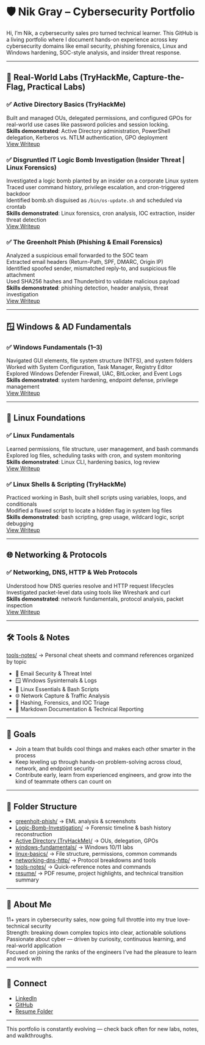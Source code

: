 # 🛡️ Nik Gray – Cybersecurity Portfolio

Hi, I’m Nik, a cybersecurity sales pro turned technical learner. This GitHub is a living portfolio where I document hands-on experience across key cybersecurity domains like email security, phishing forensics, Linux and Windows hardening, SOC-style analysis, and insider threat response.

---

## 🚨 Real-World Labs (TryHackMe, Capture-the-Flag, Practical Labs)

### ✅ Active Directory Basics (TryHackMe)
Built and managed OUs, delegated permissions, and configured GPOs for real-world use cases like password policies and session locking.  
**Skills demonstrated**: Active Directory administration, PowerShell delegation, Kerberos vs. NTLM authentication, GPO deployment  
[View Writeup](./Active%20Directory%20%28TryHackMe%29/README.md)

### ✅ Disgruntled IT Logic Bomb Investigation (Insider Threat | Linux Forensics)
Investigated a logic bomb planted by an insider on a corporate Linux system  
Traced user command history, privilege escalation, and cron-triggered backdoor  
Identified bomb.sh disguised as `/bin/os-update.sh` and scheduled via crontab  
**Skills demonstrated**: Linux forensics, cron analysis, IOC extraction, insider threat detection  
[View Writeup](./Logic-Bomb-Investigation/README.md)

### ✅ The Greenholt Phish (Phishing & Email Forensics)
Analyzed a suspicious email forwarded to the SOC team  
Extracted email headers (Return-Path, SPF, DMARC, Origin IP)  
Identified spoofed sender, mismatched reply-to, and suspicious file attachment  
Used SHA256 hashes and Thunderbird to validate malicious payload  
**Skills demonstrated**: phishing detection, header analysis, threat investigation  
[View Writeup](./greenholt-phish/README.md)

---

## 🪟 Windows & AD Fundamentals

### ✅ Windows Fundamentals (1–3)
Navigated GUI elements, file system structure (NTFS), and system folders  
Worked with System Configuration, Task Manager, Registry Editor  
Explored Windows Defender Firewall, UAC, BitLocker, and Event Logs  
**Skills demonstrated**: system hardening, endpoint defense, privilege management  
[View Writeup](./windows-fundamentals/README.md)

---

## 🐧 Linux Foundations

### ✅ Linux Fundamentals
Learned permissions, file structure, user management, and bash commands  
Explored log files, scheduling tasks with cron, and system monitoring  
**Skills demonstrated**: Linux CLI, hardening basics, log review  
[View Writeup](./linux-basics/README.md)

### ✅ Linux Shells & Scripting (TryHackMe)
Practiced working in Bash, built shell scripts using variables, loops, and conditionals  
Modified a flawed script to locate a hidden flag in system log files  
**Skills demonstrated**: bash scripting, grep usage, wildcard logic, script debugging  
[View Writeup](./Linux-Shells-And-Scripting/README.md)


---

## 🌐 Networking & Protocols

### ✅ Networking, DNS, HTTP & Web Protocols
Understood how DNS queries resolve and HTTP request lifecycles  
Investigated packet-level data using tools like Wireshark and curl  
**Skills demonstrated**: network fundamentals, protocol analysis, packet inspection  
[View Writeup](./networking-dns-http/README.md)

---

## 🛠️ Tools & Notes

[tools-notes/](./tools-notes/) → Personal cheat sheets and command references organized by topic

- 🔐 Email Security & Threat Intel  
- 🪟 Windows Sysinternals & Logs  
- 🐧 Linux Essentials & Bash Scripts  
- 🌐 Network Capture & Traffic Analysis  
- 🧪 Hashing, Forensics, and IOC Triage  
- 📁 Markdown Documentation & Technical Reporting  

---

## 🎯 Goals

- Join a team that builds cool things and makes each other smarter in the process  
- Keep leveling up through hands-on problem-solving across cloud, network, and endpoint security  
- Contribute early, learn from experienced engineers, and grow into the kind of teammate others can count on  

---

## 📁 Folder Structure

- [greenholt-phish/](./greenholt-phish/) → EML analysis & screenshots  
- [Logic-Bomb-Investigation/](./Logic-Bomb-Investigation/) → Forensic timeline & bash history reconstruction  
- [Active Directory (TryHackMe)/](./Active%20Directory%20%28TryHackMe%29/) → OUs, delegation, GPOs  
- [windows-fundamentals/](./windows-fundamentals/) → Windows 10/11 labs  
- [linux-basics/](./linux-basics/) → File structure, permissions, common commands  
- [networking-dns-http/](./networking-dns-http/) → Protocol breakdowns and tools  
- [tools-notes/](./tools-notes/) → Quick-reference notes and commands  
- [resume/](./resume/) → PDF resume, project highlights, and technical transition summary  

---

## 🤝 About Me

11+ years in cybersecurity sales, now going full throttle into my true love- technical security  
Strength: breaking down complex topics into clear, actionable solutions  
Passionate about cyber — driven by curiosity, continuous learning, and real-world application  
Focused on joining the ranks of the engineers I've had the pleasure to learn and work with  

---

## 🔗 Connect

- [LinkedIn](https://www.linkedin.com/in/nik-g-8a246170)  
- [GitHub](https://github.com/NikGunRay)  
- [Resume Folder](./resume/)

---

This portfolio is constantly evolving — check back often for new labs, notes, and walkthroughs.
